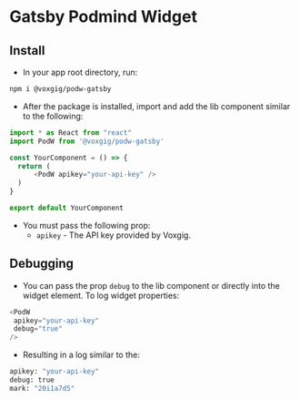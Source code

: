# Gatsby Podmind Widget

## Install

- In your app root directory, run:

```bash
npm i @voxgig/podw-gatsby
```

- After the package is installed, import and add the lib component similar to the following:

```javascript
import * as React from "react"
import PodW from '@voxgig/podw-gatsby'

const YourComponent = () => {
  return (
      <PodW apikey="your-api-key" />
  )
}

export default YourComponent 
```
- You must pass the following prop:
    - `apikey` - The API key provided by Voxgig.

## Debugging

- You can pass the prop `debug` to the lib component or directly into the widget element. To log widget properties:

```javascript
<PodW
 apikey="your-api-key"
 debug="true"
/>
```

- Resulting in a log similar to the:

```bash
apikey: "your-api-key"
debug: true
mark: "20i1a7d5"
```
